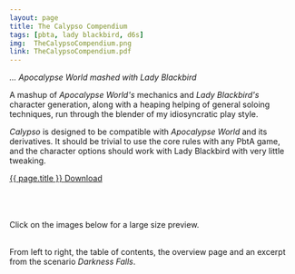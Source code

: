 ```yaml
---
layout: page
title: The Calypso Compendium
tags: [pbta, lady blackbird, d6s]
img:  TheCalypsoCompendium.png
link: TheCalypsoCompendium.pdf
---
```


*... Apocalypse World mashed with Lady Blackbird*

A mashup of *Apocalypse World's* mechanics and *Lady Blackbird's* character generation, along with a heaping helping of general soloing techniques, run through the blender of my idiosyncratic play style.

*Calypso* is designed to be compatible with *Apocalypse World* and its derivatives. It should be trivial to use the core rules with any PbtA game, and the character options should work with Lady Blackbird with very little tweaking.

<div class="img_row">
	<a href="{{ site.baseurl }}/pdf/{{ page.link }}"><img class="col three" src="{{ site.baseurl }}/img/{{ page.img}}" alt="" title="{{ page.title }}"/></a>
</div>
<div class="col three caption">
	<a href="{{ site.baseurl }}/pdf/{{ page.link }}">{{ page.title }} Download</a>
</div>

<br><br><br>
Click on the images below for a large size preview.

<div class="img_row">
	<a href="{{ site.baseurl }}/img/TheCalypsoCompendium_toc.png"><img class="col one" src="{{ site.baseurl }}/img/TheCalypsoCompendium_toc.png" alt="" title="Table of Contents"/></a>
	<a href="{{ site.baseurl }}/img/TheCalypsoCompendium_s1.png"><img class="col one" src="{{ site.baseurl }}/img/TheCalypsoCompendium_s1.png" alt="" title="Overview"/></a>
	<a href="{{ site.baseurl }}/img/TheCalypsoCompendium_x1.png"><img class="col one" src="{{ site.baseurl }}/img/TheCalypsoCompendium_x1.png" alt="" title="Scenario Excerpt"/></a>
</div>
<div class="col three caption">
	From left to right, the table of contents, the overview page and an excerpt from the scenario <i>Darkness Falls</i>.
</div>

